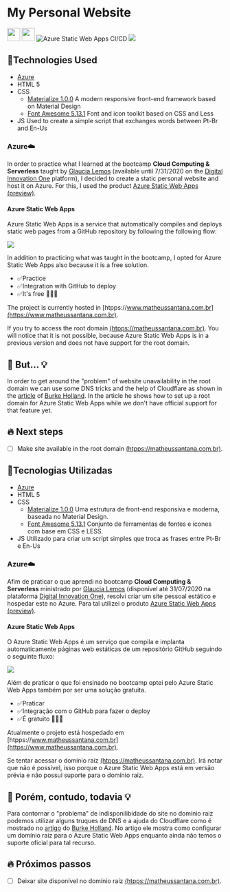 # My Personal Website
[<img src="https://upload.wikimedia.org/wikipedia/commons/thumb/0/05/Flag_of_Brazil.svg/2000px-Flag_of_Brazil.svg.png" height="30">](https://github.com/matheussantanads/matheussantana.com.br#tecnologias-utilizadas) [<img src="https://upload.wikimedia.org/wikipedia/commons/thumb/a/a4/Flag_of_the_United_States.svg/2000px-Flag_of_the_United_States.svg.png" height="30">](https://github.com/matheussantanads/matheussantana.com.br#technologies-used) ![Azure Static Web Apps CI/CD](https://github.com/matheussantanads/matheussantana.com.br/workflows/Azure%20Static%20Web%20Apps%20CI/CD/badge.svg)
[<img src="https://i.imgur.com/qIXlR9Y.png">](https://purple-sand-08fa9d410.azurestaticapps.net/) 

## 🚀Technologies Used
- [Azure](https://azure.microsoft.com/)
- HTML 5
- CSS
	- [Materialize 1.0.0](https://materializecss.com/)
        A modern responsive front-end framework based on Material Design
	- [Font Awesome 5.13.1](https://fontawesome.com/)
        Font and icon toolkit based on CSS and Less
- JS
    Used to create a simple script that exchanges words between Pt-Br and En-Us

### Azure☁️
In order to practice what I learned at the bootcamp **Cloud Computing & Serverless** taught by [Glaucia Lemos](https://github.com/glaucia86) (available until 7/31/2020 on the [Digital Innovation One](https://web.digitalinnovation.one/) platform), I decided to create a static personal website and host it on Azure. For this, I used the product [Azure Static Web Apps (preview)](https://docs.microsoft.com/en-us/azure/static-web-apps/).

#### Azure Static Web Apps
Azure Static Web Apps is a service that automatically compiles and deploys static web pages from a GitHub repository by following the following flow:

[<img src="https://docs.microsoft.com/en-us/azure/static-web-apps/media/overview/static-apps-overview.png">](https://docs.microsoft.com/en-us/azure/static-web-apps/media/overview/static-apps-overview.png) 

In addition to practicing what was taught in the bootcamp, I opted for Azure Static Web Apps also because it is a free solution.
- ✅Practice
- ✅Integration with GitHub to deploy
- ✅It's free 🤑🤑🤑

The project is currently hosted in [htpps://www.matheussantana.com.br](https://www.matheussantana.com.br).

If you try to access the root domain [(htpps://matheussantana.com.br)](https://matheussantana.com.br). You will notice that it is not possible, because Azure Static Web Apps is in a previous version and does not have support for the root domain.

## 🤔 But... 💡
In order to get around the "problem" of website unavailability in the root domain we can use some DNS tricks and the help of Cloudflare as shown in the [article](https://burkeholland.github.io/posts/static-app-root-domain/) of [Burke Holland](https://burkeholland.github.io/resume/). In the article he shows how to set up a root domain for Azure Static Web Apps while we don't have official support for that feature yet.

## 🔥 Next steps
- [ ] Make site available in the root domain [(htpps://matheussantana.com.br)](https://matheussantana.com.br). 

## 🚀Tecnologias Utilizadas
- [Azure](https://azure.microsoft.com/)
- HTML 5
- CSS
	- [Materialize 1.0.0](https://materializecss.com/)
        Uma estrutura de front-end responsiva e moderna, baseada no Material Design.
	- [Font Awesome 5.13.1](https://fontawesome.com/)
        Conjunto de ferramentas de fontes e ícones com base em CSS e LESS.
- JS
    Utilizado para criar um script simples que troca as frases entre Pt-Br e En-Us

### Azure☁️
Afim de praticar o que aprendi no bootcamp **Cloud Computing & Serverless** ministrado por [Glaucia Lemos](https://github.com/glaucia86) (disponível até 31/07/2020 na plataforma [Digital Innovation One](https://web.digitalinnovation.one/)), resolvi criar um site pessoal estático e hospedar este no Azure. Para tal utilizei o produto [Azure Static Web Apps (preview)](https://docs.microsoft.com/pt-br/azure/static-web-apps/).

#### Azure Static Web Apps
O Azure Static Web Apps é um serviço que compila e implanta automaticamente páginas web estáticas de um repositório GitHub seguindo o seguinte fluxo:

[<img src="https://docs.microsoft.com/pt-br/azure/static-web-apps/media/overview/static-apps-overview.png">](https://docs.microsoft.com/pt-br/azure/static-web-apps/media/overview/static-apps-overview.png) 

Além de praticar o que foi ensinado no bootcamp optei pelo Azure Static Web Apps também por ser uma solução gratuita.
- ✅Praticar
- ✅Integração com o GitHub para fazer o deploy
- ✅É gratuito 🤑🤑🤑

Atualmente o projeto está hospedado em [htpps://www.matheussantana.com.br](https://www.matheussantana.com.br).

Se tentar acessar o domínio raiz [(htpps://matheussantana.com.br)](https://matheussantana.com.br). Irá notar que não é possível, isso porque o Azure Static Web Apps está em versão prévia e não possui suporte para o domínio raiz.

## 🤔 Porém, contudo, todavia 💡
Para contornar o "problema" de indisponilibidade do site no domínio raiz podemos utilizar alguns truques de DNS e a ajuda do Cloudflare como é mostrado no [artigo](https://burkeholland.github.io/posts/static-app-root-domain/) do [Burke Holland](https://burkeholland.github.io/resume/). No artigo ele mostra como configurar um domínio raiz para o Azure Static Web Apps enquanto ainda não temos o suporte oficial para tal recurso.

## 🔥 Próximos passos
- [ ] Deixar site disponível no domínio raiz [(htpps://matheussantana.com.br)](https://matheussantana.com.br). 
